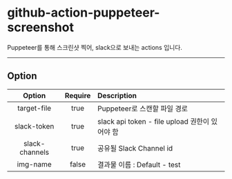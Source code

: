 # github-action-puppeteer-screenshot

Puppeteer를 통해 스크린샷 찍어, slack으로 보내는 actions 입니다.

---

## Option

|     Option     | Require | Description                                    |
| :------------: | :-----: | :--------------------------------------------- |
|  target-file   |  true   | Puppeteer로 스캔할 파일 경로                   |
|  slack-token   |  true   | slack api token - file upload 권한이 있어야 함 |
| slack-channels |  true   | 공유될 Slack Channel id                        |
|    img-name    |  false  | 결과물 이름 : Default - test                   |
